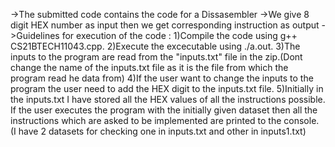 ->The submitted code contains the code for a Dissasembler
->We give 8 digit HEX number as input then we get corresponding instruction as output 
->Guidelines for execution of the code :
  1)Compile the code using g++ CS21BTECH11043.cpp.
  2)Execute the excecutable using ./a.out.
  3)The inputs to the program are read from the "inputs.txt" file in the zip.(Dont change the name of the inputs.txt file as it is the file from which the program read he data from)
  4)If the user want to change the inputs to the program the user need to add the HEX digit to the inputs.txt file.
  5)Initially in the inputs.txt I have stored all the HEX values of all the instructions possible. If the user executes the program with the initially given dataset then all the instructions which are asked to be implemented are printed to the console.
(I have 2 datasets for checking one in inputs.txt and other in inputs1.txt)  
